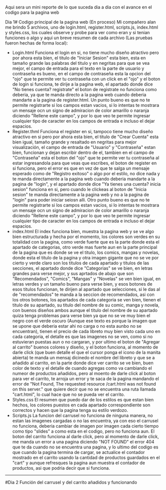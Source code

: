 Aqui sera un mini reporte de lo que suceda dia a dia con el avance en el codigo para la pagina web

Dia 1# Codigo principal de la pagina web (En proceso)
Mi compañero alan me brindo 5 archivos, uno de login.html, register.html, scripts.js, index.html y styles.css, los cuales observe y probe para ver como eran y si tenian funciones o algo y aqui un breve resumen de cada archivo (Las pruebas fueron hechas de forma local):
- Login.html
Funciona el login en si, no tiene mucho diseño atractivo pero por ahora esta bien, el titulo de "Iniciar Sesion" esta bien, esta en tamaño grande las palabras del titulo y en negritas para que se vea mejor, el campo de entrada para el texto en la parte de usuario y contraseña es bueno, en el campo de contraseña esta la opcion del "ojo" que te permite ver tu contraseña con un click en el "ojo" y el boton de login si funciona, te dirije a la pagina web, el apartado donde dice "No tienes cuenta? registrate" el boton de registrate no funciona como deberia, ya que te manda directo a la pagina web cuando deberia mandarte a la pagina de register.html. Un punto bueno es que no te permite registrarte si los campos estan vacios, si lo intentas te mostrara un mensaje ocn un signo de admiracion de color amarillo o naranja diciendo "Rellene este campo", y por lo que veo te permite ingresar cualquier tipo de caracter en los campos de entrada e incluso el dejar espacios.
- Register.thml
Funciona el register en si, tampoco tiene mucho diseño atractivo en si pero por ahora esta bien, el titulo de "Crear Cuenta" esta bien igual, tamaño grande y resaltado en negritas para mejor visualización, el campo de entrada de "Usuario" y "Contraseña" estan bien, funcionan y dejan escribir dentro de el, tambien en el campo de "Contraseña" esta el boton del "ojo" que te permite ver tu contraseña al estar ingresandola para que veas que escribes, el boton de register en si funciona, pero el error es que en vez de que te salga un mensaje esperado como de "Registro exitoso" o algo por el estilo, no dice nada y te manda directamente a la pagina web cuando deberia mandarte a la pagina de "login", y el apartado donde dice "Ya tienes una cuenta? inicia sesion" funciona en si, pero cuando le clickeas al boton de "Inicia sesion" te manda directamente a la pagina web y no a la pagina de "login" para poder iniciar seiosn alli. Otro punto bueno es que no te permite registrarte si los campos estan vacios, si lo intentas te mostrara un mensaje ocn un signo de admiracion de color amarillo o naranja diciendo "Rellene este campo", y por lo que veo te permite ingresar cualquier tipo de caracter en los campos de entrada e incluso el dejar espacios.
- index.html
El index funciona bien, muestra la pagina web y se ve algo bien estructurada y hecha por el momento, los colores son verdes en su totalidad con la pagina, como verde fuerte que es la parte donde esta el apartado de categorias, otro verde mas fuerte aun en la parte principal de la pagina que es donde se ve el titulo, los comics, mangas y novelas, donde esta el titulo de la pagina y otra imagen gigante que no se ve por cierto y verde claro son los titulos de cada apartado y titulos de las secciones, el apartado donde dice "Categorias" se ve bien, en letras grandes para verse mejor, y sus aprtados de abajo que son "Recomendados", "Comics", "Mangas" y "Novelas" se ven bien igual, en letras verdes y un tamaño bueno para verse bien, y esos botones de esos titulos funcionan, te dirijen al apartado que selecciones, si le das al de "recomendados" te manda a la seccion de recomendados, asi con los otros botones, los apartados de cada categoria se ven bien, tienen el titulo de su apartado, su titulo del nombre de su comic, manga y novela, con buenos diseños ambos aunque el titulo del nombre de su apartado quiza tenga problemas para verse bien ya que no se ve muy bien el negro con el verde oscuro (Aunque ese texto es porque la imagen que se upone que deberia estar ahi no carga o no esta aunbo no se encuentran), tienen el precio de cada libreto muy bien visto cada uno en cada categoria, el detalle es que las imagenes no se ven, como si no estuvieran puestas aun o no cargaran, y por ultimo el boton de "Agregar al carrito" buenos colores y diseño, y el boton funciona, al momento de darle click (que buen detalle el que el cursor ponga el icono de la manita abierta) te manda un mensaj dicinedo el nombre del libreto y que se a añadido al carrito, en la parte donde dice ver carrito se ve bien, buen color de texto y el detalle de cuando agregas como va cambiando el numeor de productos añadidos, pero al moento de darle click al boton para ver el carrito, te arroja un error y te saca de la pagina mandando el error de "Not Found, The requested resource /cart.html was not found on this server." que quiere decir que no se encuentra una ruta llamada "cart.html", lo cual hace que no se pueda ver el carrito.
- Styles.css
El resumen que puedo dar de los estilos es que estan bien hechos, los colores puestos en cada apartado correspondiente son correctos y hacen que la pagina tenga su estilo verdozo.
- Scripts.js
La funcion del carrusel no funciona de ninguna manera, no estan las imagenes cargadas o no las encuentra, ya con eso el carrusel no funciona, deberia cambiar de imagen por imagen cada cierto tiempo como tipo "slides" a como esta en el codigo, pero no funciona aun. El boton del carrito funciona al darle click, pero al momento de darle click, me manda un error a una pagina diciendo "NOT FOUND" el error 404 que te da cuando no se encuentra una pagina, y lo ultimo del codigo es que cuando la pagina termina de cargar, se actualice el contador mostrado en el carrito usando la cantidad de productos guardados en el "cart" y aunque refresques la pagina aun muestra el contador de productos, asi que podria decir que si funciona.
______________________________________________________________________________________________________________________________________________________________________________________________________________________________________________________________________________
#Dia 2 Función del carrusel y del carrito añadidos y funcionando
